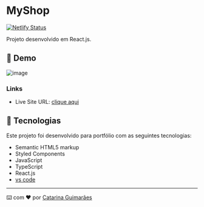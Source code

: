 # MyShop
[![Netlify Status](https://api.netlify.com/api/v1/badges/7971226f-fa25-40a1-a50c-7d26b4feedb3/deploy-status)](https://app.netlify.com/sites/dessertsfood/deploys)

Projeto desenvolvido em React.js.

## 👀 Demo

![image](https://github.com/user-attachments/assets/a7dc0d4e-fe97-45c8-8731-8c0b92505204)


### Links

- Live Site URL: [clique aqui](https://adamyshop.netlify.app/)

## 🚀 Tecnologias

Este projeto foi desenvolvido para portfólio com as seguintes tecnologias:

- Semantic HTML5 markup
- Styled Components
- JavaScript
- TypeScript
- React.js
- [vs code](https://code.visualstudio.com/download)

---

⌨️ com ❤️ por [Catarina Guimarães](https://github.com/catarinaguima) 
